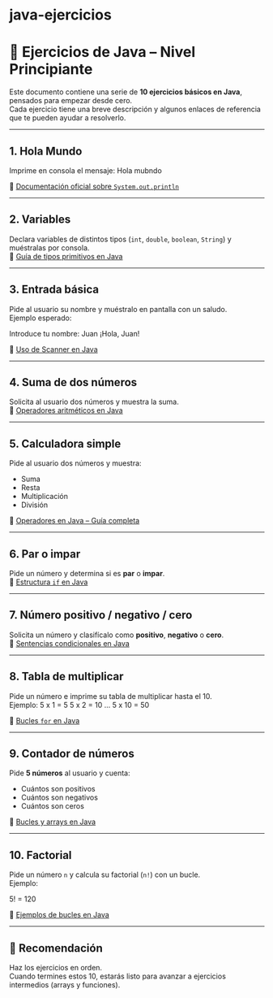 # java-ejercicios


# 📝 Ejercicios de Java – Nivel Principiante

Este documento contiene una serie de **10 ejercicios básicos en Java**, pensados para empezar desde cero.  
Cada ejercicio tiene una breve descripción y algunos enlaces de referencia que te pueden ayudar a resolverlo.

---

## 1. Hola Mundo
Imprime en consola el mensaje:  Hola mubndo 

🔗 [Documentación oficial sobre `System.out.println`](https://docs.oracle.com/javase/tutorial/getStarted/cupojava/)

---

## 2. Variables
Declara variables de distintos tipos (`int`, `double`, `boolean`, `String`) y muéstralas por consola.  
🔗 [Guía de tipos primitivos en Java](https://www.w3schools.com/java/java_data_types.asp)

---

## 3. Entrada básica
Pide al usuario su nombre y muéstralo en pantalla con un saludo.  
Ejemplo esperado:  

Introduce tu nombre: Juan
¡Hola, Juan!

🔗 [Uso de Scanner en Java](https://www.w3schools.com/java/java_user_input.asp)

---

## 4. Suma de dos números
Solicita al usuario dos números y muestra la suma.  
🔗 [Operadores aritméticos en Java](https://www.javatpoint.com/operators-in-java)

---

## 5. Calculadora simple
Pide al usuario dos números y muestra:
- Suma
- Resta
- Multiplicación
- División  

🔗 [Operadores en Java – Guía completa](https://www.geeksforgeeks.org/operators-in-java/)

---

## 6. Par o impar
Pide un número y determina si es **par** o **impar**.  
🔗 [Estructura `if` en Java](https://www.w3schools.com/java/java_conditions.asp)

---

## 7. Número positivo / negativo / cero
Solicita un número y clasifícalo como **positivo**, **negativo** o **cero**.  
🔗 [Sentencias condicionales en Java](https://www.programiz.com/java-programming/if-else)

---

## 8. Tabla de multiplicar
Pide un número e imprime su tabla de multiplicar hasta el 10.  
Ejemplo: 
5 x 1 = 5
5 x 2 = 10
...
5 x 10 = 50

🔗 [Bucles `for` en Java](https://www.w3schools.com/java/java_for_loop.asp)

---

## 9. Contador de números
Pide **5 números** al usuario y cuenta:
- Cuántos son positivos
- Cuántos son negativos
- Cuántos son ceros  

🔗 [Bucles y arrays en Java](https://www.w3schools.com/java/java_arrays.asp)

---

## 10. Factorial
Pide un número `n` y calcula su factorial (`n!`) con un bucle.  
Ejemplo:  

5! = 120

🔗 [Ejemplos de bucles en Java](https://www.geeksforgeeks.org/loops-in-java/)

---

## 📌 Recomendación
Haz los ejercicios en orden.  
Cuando termines estos 10, estarás listo para avanzar a ejercicios intermedios (arrays y funciones).




